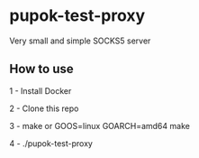 pupok-test-proxy
===========

Very small and simple SOCKS5 server

## How to use

1 - Install Docker

2 - Clone this repo

3 - make
    or GOOS=linux GOARCH=amd64 make

4 - ./pupok-test-proxy
